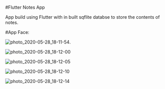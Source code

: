 #Flutter Notes App

App build using Flutter with in built sqflite databse to store the contents of notes.

#App Face:

![photo_2020-05-28_18-11-54](https://user-images.githubusercontent.com/31183466/83143051-fb8a9980-a10e-11ea-893a-0a6860a66a64.jpg).

![photo_2020-05-28_18-12-00](https://user-images.githubusercontent.com/31183466/83143057-ffb6b700-a10e-11ea-9595-31bc61f1f96f.jpg)

![photo_2020-05-28_18-12-05](https://user-images.githubusercontent.com/31183466/83143062-01807a80-a10f-11ea-8eec-d04d092a5b85.jpg)

![photo_2020-05-28_18-12-10](https://user-images.githubusercontent.com/31183466/83143068-047b6b00-a10f-11ea-8ea6-4e1840262a07.jpg)

![photo_2020-05-28_18-12-14](https://user-images.githubusercontent.com/31183466/83143070-06ddc500-a10f-11ea-9b61-c30640b763ec.jpg)
